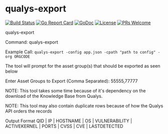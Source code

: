 # qualys-export

[![Build Status](https://api.travis-ci.org/nortonlifelock/qualys-export.svg?branch=master)](https://travis-ci.org/nortonlifelock/qualys-export)
[![Go Report Card](https://goreportcard.com/badge/github.com/nortonlifelock/qualys-export)](https://goreportcard.com/report/github.com/nortonlifelock/qualys-export)
[![GoDoc](https://godoc.org/github.com/nortonlifelock/qualys-export?status.svg)](https://godoc.org/github.com/nortonlifelock/qualys-export)
[![License](https://img.shields.io/badge/License-Apache%202.0-blue.svg)](https://opensource.org/licenses/Apache-2.0) [![PRs Welcome](https://img.shields.io/badge/PRs-welcome-brightgreen.svg)](http://makeapullrequest.com)

qualys-export


Command: qualys-export

Example Call: ```qualys-export -config app.json -cpath "path to config" -org ORGCODE```

The tool will prompt for the asset group(s) that should be exported as seen below

Enter Asset Groups to Export (Comma Separated): 55555,77777

NOTE: This tool takes some time because of it's dependency on the download of the Knowledge Base from Qualys. 

NOTE: This tool may also contain duplicate rows because of how the Qualys API orders the records

Output Format
QID	| IP | HOSTNAME | OS | VULNERABILITY | ACTIVEKERNEL	| PORTS	| CVSS | CVE | LASTDETECTED


